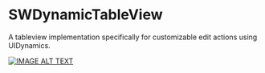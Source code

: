 # SWDynamicTableView
A tableview implementation specifically for customizable edit actions using UIDynamics.

[![IMAGE ALT TEXT](http://img.youtube.com/vi/j6tN30t9uxk/hqdefault.jpg)](https://www.youtube.com/watch?v=j6tN30t9uxk "Video Title")